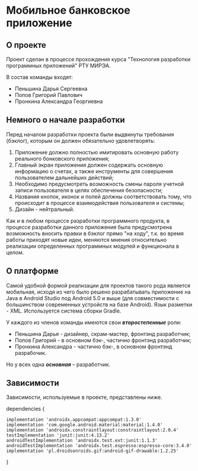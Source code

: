 # Мобильное банковское приложение
<!-- ABOUT THE PROJECT -->
## О проекте
Проект сделан в процессе прохождения курса "Технология разработки программных приложений" РТУ МИРЭА.

В состав команды входят:
* Пеньшина Дарья Сергеевна
* Попов Григорий Павлович
* Пронкина Александра Георгиевна
<!-- GETTING STARTED -->
## Немного о начале разработки
Перед началом разработки проекта были выдвинуты требования (бэклог), которым он должен обязательно удовлетворять:

1. Приложение должно полностью имитировать основную работу реального бонковского приложения;
2. Главный экран приложения должен содержать основную информацию о счетах, а также инструменты для совершения пользователем дальнейших действий;
3. Необходимо предусмотреть возможность смены пароля учетной записи пользователя в целях обеспечения безопасности;
4. Названия кнопок, иконок и полей должны соответствовать тому, что происходит в процессе взаимодействия пользователя и системы;
5. Дизайн - нейтральный.

Как и в любом процессе разработки программного продукта, в процессе разработки данного приложения была предусмотрена возможность вносить правки в бэклог прямо "на ходу", т.к. во время работы приходят новые идеи, меняются мнения относительно реализации определенных программных модулей и функционала в целом.
## О платформе
Самой удобной формой реализации для проектов такого рода является мобильная, исходя из чего было решено разрабатывать приложение на Java в Android Studio под Android 5.0 и выше (для совместимости с большинством современных устройств на базе Android). Язык разметки - XML. Используется система сборки Gradle.

У каждого из членов команды имеются свои ***второстепенные*** роли:
* Пеньшина Дарья - дизайнер, скрам-мастер, фронтэнд разработчик;
* Попов Григорий - в основном бэк-, частично фронтэнд разработчик;
* Пронкина Александра - частично бэк-, в основном фронтэнд разрабочик.

Но у всех одна ***основная*** – разработчик.
## Зависимости
Зависимости, используемые в проекте, представлены ниже.

dependencies {

    implementation 'androidx.appcompat:appcompat:1.3.0'
    implementation 'com.google.android.material:material:1.4.0'
    implementation 'androidx.constraintlayout:constraintlayout:2.0.4'
    testImplementation 'junit:junit:4.13.2'
    androidTestImplementation 'androidx.test.ext:junit:1.1.3'
    androidTestImplementation 'androidx.test.espresso:espresso-core:3.4.0'
    implementation 'pl.droidsonroids.gif:android-gif-drawable:1.2.25'
}
